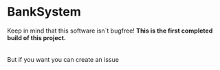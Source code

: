 # BankSystem

Keep in mind that this software isn`t bugfree!
**This is the first completed build of this project.**
<br><br><br>But if you want you can create an issue
